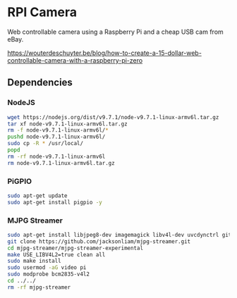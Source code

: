 # RPI Camera

Web controllable camera using a Raspberry Pi and a cheap USB cam from eBay.

https://wouterdeschuyter.be/blog/how-to-create-a-15-dollar-web-controllable-camera-with-a-raspberry-pi-zero

## Dependencies

### NodeJS

```bash
wget https://nodejs.org/dist/v9.7.1/node-v9.7.1-linux-armv6l.tar.gz
tar xf node-v9.7.1-linux-armv6l.tar.gz
rm -f node-v9.7.1-linux-armv6l/*
pushd node-v9.7.1-linux-armv6l/
sudo cp -R * /usr/local/
popd
rm -rf node-v9.7.1-linux-armv6l
rm node-v9.7.1-linux-armv6l.tar.gz
```

### PiGPIO

```bash
sudo apt-get update
sudo apt-get install pigpio -y
```

### MJPG Streamer

```bash
sudo apt-get install libjpeg8-dev imagemagick libv4l-dev uvcdynctrl git cmake -y
git clone https://github.com/jacksonliam/mjpg-streamer.git
cd mjpg-streamer/mjpg-streamer-experimental
make USE_LIBV4L2=true clean all
sudo make install
sudo usermod -aG video pi
sudo modprobe bcm2835-v4l2
cd ../../
rm -rf mjpg-streamer
```
